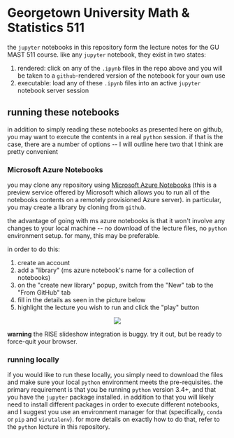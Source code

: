 # Georgetown University Math & Statistics 511

the `jupyter` notebooks in this repository form the lecture notes for the GU
MAST 511 course. like any `jupyter` notebook, they exist in two states:

1. rendered: click on any of the `.ipynb` files in the repo above and you will
   be taken to a `github`-rendered version of the notebook for your own use
2. executable: load any of these `.ipynb` files into an active `jupyter`
   notebook server session


## running these notebooks

in addition to simply reading these notebooks as presented here on github, you
may want to execute the contents in a real `python` session. if that is the
case, there are a number of options -- I will outline here two that I think are
pretty convenient


### Microsoft Azure Notebooks

you may clone any repository using
[Microsoft Azure Notebooks](https://notebooks.azure.com) (this is a preview
service offered by Microsoft which allows you to run all of the notebooks
contents on a remotely provisioned Azure server). in particular, you may create
a library by cloning from `github`.

the advantage of going with ms azure notebooks is that it won't involve any
changes to your local machine -- no download of the lecture files, no `python`
environment setup. for many, this may be preferable.

in order to do this:

1. create an account
1. add a "library" (ms azure notebook's name for a collection of notebooks)
1. on the "create new library" popup, switch from the "New" tab to the "From
    GitHub" tab
1. fill in the details as seen in the picture below
1. highlight the lecture you wish to run and click the "play" button

<div align="center"><img src="http://drive.google.com/uc?export=view&id=12MVRpuzK2p6X4THSxmRADd3nnxa_QoIM"></img></div>

**warning** the RISE slideshow integration is buggy. try it out, but be ready to
force-quit your browser.


### running locally

if you would like to run these locally, you simply need to download the files
and make sure your local `python` environment meets the pre-requisites. the
primary requirement is that you be running `python` version 3.4+, and that you
have the `jupyter` package installed. in addition to that you will likely need
to install different packages in order to execute different notebooks, and I
suggest you use an environment manager for that (specifically, `conda` or
`pip` and `virutalenv`). for more details on exactly how to do that, refer to
the `python` lecture in this repository.
